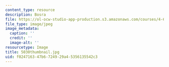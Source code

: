 ```yaml
---
content_type: resource
description: Bosra
file: https://ol-ocw-studio-app-production.s3.amazonaws.com/courses/4-614-religious-architecture-and-islamic-cultures-fall-2002/f024716347b6724929a45356135542c3_5030thumbnail.jpg
file_type: image/jpeg
image_metadata:
  caption: ''
  credit: ''
  image-alt: ''
resourcetype: Image
title: 5030thumbnail.jpg
uid: f0247163-47b6-7249-29a4-5356135542c3
---
```

